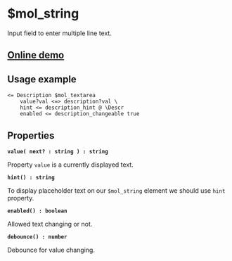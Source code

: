 # $mol_string

Input field to enter multiple line text.

## [Online demo](http://eigenmethod.github.io/mol/#demo=mol_textarea_demo)

## Usage example

```tree
<= Description $mol_textarea
	value?val <=> description?val \
	hint <= description_hint @ \Descr
	enabled <= description_changeable true
```

## Properties

**`value( next? : string ) : string`**

Property `value` is a currently displayed text.

**`hint() : string`**

To display placeholder text on our `$mol_string` element we should use `hint` property.

**`enabled() : boolean`**

Allowed text changing or not.

**`debounce() : number`**

Debounce for value changing.

